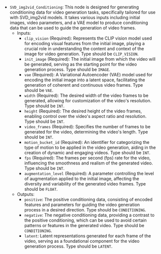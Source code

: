 - `SVD_img2vid_Conditioning`: This node is designed for generating conditioning data for video generation tasks, specifically tailored for use with SVD_img2vid models. It takes various inputs including initial images, video parameters, and a VAE model to produce conditioning data that can be used to guide the generation of video frames.
    - Inputs:
        - `clip_vision` (Required): Represents the CLIP vision model used for encoding visual features from the initial image, playing a crucial role in understanding the content and context of the image for video generation. Type should be `CLIP_VISION`.
        - `init_image` (Required): The initial image from which the video will be generated, serving as the starting point for the video generation process. Type should be `IMAGE`.
        - `vae` (Required): A Variational Autoencoder (VAE) model used for encoding the initial image into a latent space, facilitating the generation of coherent and continuous video frames. Type should be `VAE`.
        - `width` (Required): The desired width of the video frames to be generated, allowing for customization of the video's resolution. Type should be `INT`.
        - `height` (Required): The desired height of the video frames, enabling control over the video's aspect ratio and resolution. Type should be `INT`.
        - `video_frames` (Required): Specifies the number of frames to be generated for the video, determining the video's length. Type should be `INT`.
        - `motion_bucket_id` (Required): An identifier for categorizing the type of motion to be applied in the video generation, aiding in the creation of dynamic and engaging videos. Type should be `INT`.
        - `fps` (Required): The frames per second (fps) rate for the video, influencing the smoothness and realism of the generated video. Type should be `INT`.
        - `augmentation_level` (Required): A parameter controlling the level of augmentation applied to the initial image, affecting the diversity and variability of the generated video frames. Type should be `FLOAT`.
    - Outputs:
        - `positive`: The positive conditioning data, consisting of encoded features and parameters for guiding the video generation process in a desired direction. Type should be `CONDITIONING`.
        - `negative`: The negative conditioning data, providing a contrast to the positive conditioning, which can be used to avoid certain patterns or features in the generated video. Type should be `CONDITIONING`.
        - `latent`: Latent representations generated for each frame of the video, serving as a foundational component for the video generation process. Type should be `LATENT`.
